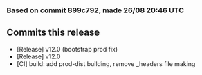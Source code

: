### Based on commit 899c792, made 26/08 20:46 UTC
## Commits this release
  - [Release] v12.0 (bootstrap prod fix)
  - [Release] v12.0
  - [CI] build: add prod-dist building, remove _headers file making